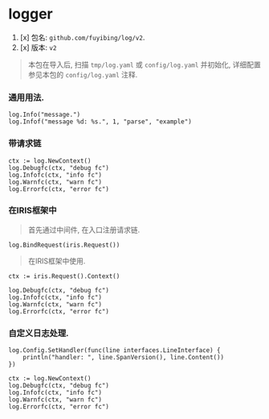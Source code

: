 # logger

1. [x] 包名: `github.com/fuyibing/log/v2`.
1. [x] 版本: `v2`

> 本包在导入后, 扫描 `tmp/log.yaml` 或 `config/log.yaml` 并初始化,
> 详细配置参见本包的 `config/log.yaml` 注释.

### 通用用法.

```
log.Info("message.")
log.Infof("message %d: %s.", 1, "parse", "example")
```

### 带请求链

```
ctx := log.NewContext()
log.Debugfc(ctx, "debug fc")
log.Infofc(ctx, "info fc")
log.Warnfc(ctx, "warn fc")
log.Errorfc(ctx, "error fc")
```

### 在IRIS框架中

> 首先通过中间件, 在入口注册请求链.

```text
log.BindRequest(iris.Request())
```

> 在IRIS框架中使用.

```text
ctx := iris.Request().Context()

log.Debugfc(ctx, "debug fc")
log.Infofc(ctx, "info fc")
log.Warnfc(ctx, "warn fc")
log.Errorfc(ctx, "error fc")

```

### 自定义日志处理.

```text
log.Config.SetHandler(func(line interfaces.LineInterface) {
    println("handler: ", line.SpanVersion(), line.Content())
})

ctx := log.NewContext()
log.Debugfc(ctx, "debug fc")
log.Infofc(ctx, "info fc")
log.Warnfc(ctx, "warn fc")
log.Errorfc(ctx, "error fc")
```

